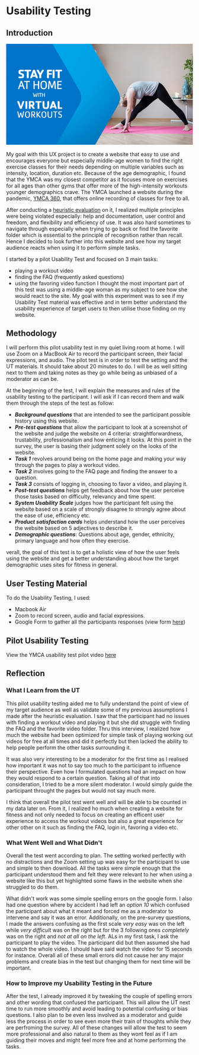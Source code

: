 # Usability Testing 

## Introduction 

![YMCA 360 - Ad](./y360ad.jpg)

My goal with this UX project is to create a website that easy to use and encourages everyone but especially middle-age women to find the right exercise classes for their needs depending on multiple variables such as intensity, location, duration etc. Because of the age demographic, I found that the YMCA was my closest competitor as it focuses more on exercises for all ages than other gyms that offer more of the high-intensity workouts younger demographics crave. The YMCA launched a website during the pandemic, [YMCA 360](https://ymca360.org/), that offers online recording of classes for free to all. 

After conducting a [heuristic evaluation](https://github.com/alixlb/DH150---Fall-2020/blob/main/assignment1/heuristicevaluation.md) on it, I realized multiple principles were being violated especially: help and documentation, user control and  freedom, and flexibility and efficiency of use. It was also hard sometimes to navigate through especially when trying to go back or find the favorite folder which is essential to the principle of recognition rather than recall. Hence I decided to look further into this website and see how my target audience reacts when using it to perform simple tasks. 

I started by a pilot Usability Test and focused on 3 main tasks: 
* playing a workout video
* finding the FAQ (frequently asked questions)
* using the favoring video function
I thought the most important part of this test was using a middle-age woman as my subject to see how she would react to the site. My goal with this experiment was to see if my Usability Test material was effective and in term better understand the usability experience of target users to then utilise those finding on my website. 

## Methodology 

I will perform this pilot usability test in my quiet living room at home. I will use Zoom on a MacBook Air to record the participant screen, their facial expressions, and audio. The pilot test is in order to test the setting and the UT materials. It should take  about 20 minutes to do.  I will be as well sitting next to them and taking notes as they go while being as unbiased of a moderator as can be. 

At the beginning of the test, I will explain the measures and rules of the usability testing to the participant. I will ask if I can record them and walk them through the steps of the test as follow:
* ***Background questions*** that are intended to see the participant possible history using this website.
* ***Pre-test questions*** that allow the participant to look at a screenshot of the website and judge the website on 4 criteria: straightforwardness, trustability, professionalism and how enticing it looks. At this point in the survey, the user is basing their judgment solely on the looks of the website. 
* ***Task 1*** revolves around being on the home page and making your way through the pages to play a workout video.
* ***Task 2*** involves going to the FAQ page and finding the answer to a question.
* ***Task 3*** consists of logging in, choosing to favor a video, and playing it. 
* ***Post-test questions*** helps get feedback about how the user perceive those tasks based on difficulty, relevancy and time spent.
* ***System Usability Scale*** judges how the participant felt using the website based on a scale of strongly disagree to strongly agree about the ease of use, efficiency etc.  
* ***Product satisfaction cards*** helps understand how the user perceives the website based on 5 adjectives to describe it.
* ***Demographic questions***: Questions about age, gender, ethnicity, primary language and how often they exercise.

 verall, the goal of this test is to get a holistic view of how the user feels using the website and get a better understanding about how the target demographic uses sites for fitness in general. 

## User Testing Material
To do the Usability Testing, I used:
* Macbook Air
* Zoom to record screen, audio and facial expressions. 
* Google Form to gather all the participants responses (view form [here](https://docs.google.com/forms/d/e/1FAIpQLSfgpNIvgbRd7erTKB8y0Zn91xZjZ9isq_9JreRkIQkT8-IXCw/viewform))

## Pilot Usability Testing

View the YMCA usability test pilot video [here](https://drive.google.com/file/d/1ygt46HoM13mTEJhy335HvhWVZN9AJc7N/view?usp=sharing)

## Reflection 

### What I Learn from the UT
This pilot usability testing aided me to fully understand the point of view of my target audience as well as validate some of my previous assumptions I made after the heuristic evaluation. I saw that the participant had no issues with finding a workout video and playing it but she did struggle with finding the FAQ and the favorite video folder. Thru this interview, I realized how much the website had been optimized for simple task of playing working out videos for free at all times and did it perfectly but then lacked the ability to help people perform the other tasks surrounding it. 

It was also very interesting to be a moderator for the first time as I realised how important it was not to say too much to the participant to influence their perspective. Even how I formulated questions had an impact on how they would respond to a certain question. Taking all of that into consideration, I tried to be a more silent moderator. I would simply guide the participant throught the pages but would not say much more. 

I think that overall the pilot test went well and will be able to be counted in my data later on. From it, I realized ho much when creating a website for fitness and not only needed to focus on creating an efficent user experience to access the workout videos but also a great experience for other other on it such as finding the FAQ, login in, favoring a video etc. 

### What Went Well and What Didn't

Overall the test went according to plan. The setting worked perfectly with no distractions and the Zoom setting up was easy for the participant to use and simple to then download. All the tasks were simple enough that the participant understood them and felt they were relevant to her when using a website like this but yet highlighted some flaws in the website when she struggled to do them.  

What didn't work was some simple spelling errors on the google form. I also had one question where by accident I had left an *option 10* which confused the participant about what it meant and forced me as a moderator to intervene and say it was an error. Additionally, on the pre-survey questions, I made the answers confusing as the first scale *very easy* was on the left while *very difficult* was on the right but for the 3 following ones *completely* was on the right and *not at all on the left*. ALs in my first task, I ask the participant to play the video. The participant did but then assumed she had to watch the whole video. I should have said watch the video for 15 seconds for instance. Overall all of these small errors did not cause her any major problems and create bias in the test but changing them for next time will be important. 

### How to Improve my Usability Testing in the Future
After the test, I already improved it by tweaking the couple of spelling errors and other wording that confused the participant. This will allow the UT next time to run more smoothly and avoid leading to potential confusing or bias questions. I also plan to be even less involved as a moderator and guide less the process in order to see even more their train of thoughts while they are perfroming the survey. All of these changes will allow the test to seem more professional and also natural to them as they wont feel as if I am guiding their moves and might feel more free and at home performing the tasks. 

